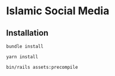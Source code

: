 # Islamic Social Media

## Installation

```shell
bundle install

yarn install

bin/rails assets:precompile
```
